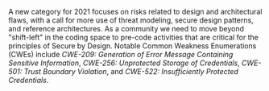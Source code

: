A new category for 2021 focuses on risks related to design and architectural flaws, with a call for more use of threat modeling, secure design patterns, and reference architectures. As a community we need to move beyond "shift-left" in the coding space to pre-code activities that are critical for the principles of Secure by Design. Notable Common Weakness Enumerations (CWEs) include _CWE-209: Generation of Error Message Containing Sensitive Information_, _CWE-256: Unprotected Storage of Credentials_, _CWE-501: Trust Boundary Violation_, and _CWE-522: Insufficiently Protected Credentials_.
